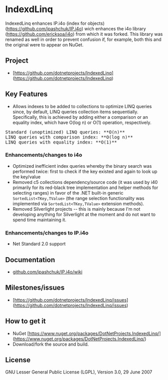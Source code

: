 IndexdLinq
=======================

IndexedLinq enhances IP.i4o (index for objects) (https://github.com/ipashchuk/IP.i4o) wich enhances the i4o library (<https://github.com/ericksoa/i4o>) from which it was forked. This library was renamed as well in order to prevent confusion if, for example, both this and the original were to appear on NuGet.

## Project
* [https://github.com/dotnetprojects/IndexedLinq] (https://github.com/dotnetprojects/IndexedLinq)

## Key Features

* Allows indexes to be added to collections to optimize LINQ queries since, by default, LINQ queries collection items sequentially. Specifically, this is achieved by adding either a comparison or an equality index, which have O(log n) or O(1) operation, respectively.
<pre>Standard (unoptimized) LINQ queries: **O(n)**
LINQ queries with comparison index: **O(log n)**
LINQ queries with equality index: **O(1)**</pre>

### Enhancements/changes to i4o

* Optimized inefficient index queries whereby the binary search was performed twice: first to check if the key existed and again to look up the key/value
* Removed c5 collections dependency/source code (it was used by i40 primarily for its red-black tree implementation and helper methods for selecting ranges) in favor of the .NET built-in generic `SortedList<TKey,TValue>` (the range selection functionality was implemented via `SortedList<TKey,TValue>` extension methods).
* Removed Silverlight projects -- this is mainly because I'm not developing anything for Silverlight at the moment and do not want to spend time maintaining it.

### Enhancements/changes to IP.i4o

* Net Standard 2.0 support

## Documentation

* [github.com/ipashchuk/IP.i4o/wiki](https://github.com/ipashchuk/IP.i4o/wiki)

## Milestones/issues

* [https://github.com/dotnetprojects/IndexedLinq/issues] (https://github.com/dotnetprojects/IndexedLinq/issues)

## How to get it

* NuGet [https://www.nuget.org/packages/DotNetProjects.IndexedLinq/] (https://www.nuget.org/packages/DotNetProjects.IndexedLinq/)
* Download/fork the source and build.

## License

GNU Lesser General Public License (LGPL), Version 3.0, 29 June 2007
